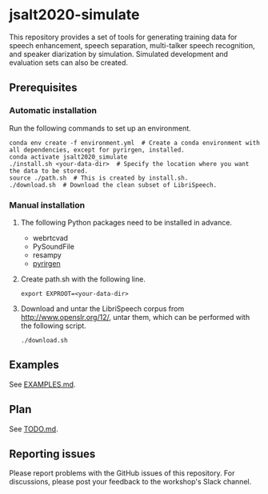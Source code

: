 # jsalt2020-simulate
This repository provides a set of tools for generating training data for speech enhancement, speech separation, multi-talker speech recognition, and speaker diarization by simulation. Simulated development and evaluation sets can also be created. 

## Prerequisites

### Automatic installation

Run the following commands to set up an environment. 
```
conda env create -f environment.yml  # Create a conda environment with all dependencies, except for pyrirgen, installed. 
conda activate jsalt2020_simulate
./install.sh <your-data-dir>  # Specify the location where you want the data to be stored.
source ./path.sh  # This is created by install.sh. 
./download.sh  # Download the clean subset of LibriSpeech. 
```


### Manual installation

1. The following Python packages need to be installed in advance. 
    - webrtcvad
    - PySoundFile
    - resampy
    - [pyrirgen](https://github.com/Marvin182/rir-generator)

2. Create path.sh with the following line. 
    ```
    export EXPROOT=<your-data-dir>
    ```

3. Download and untar the LibriSpeech corpus from http://www.openslr.org/12/, untar them, which can be performed with the following script. 
    ```
    ./download.sh
    ```


## Examples

See [EXAMPLES.md](docs/EXAMPLES.md).

## Plan

See [TODO.md](TODO.md). 


## Reporting issues

Please report problems with the GitHub issues of this repository. For discussions, please post your feedback to the workshop's Slack channel. 

